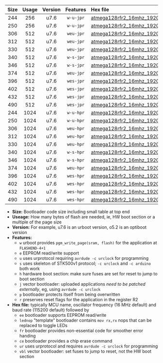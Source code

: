 |Size|Usage|Version|Features|Hex file|
|:-:|:-:|:-:|:-:|:--|
|244|256|u7.6|`w-u-jpr`|[atmega128rfr2_16mhz_19200bps_ur_vbl.hex](https://raw.githubusercontent.com/stefanrueger/urboot/main//atmega128rfr2_16mhz_19200bps_ur_vbl.hex)|
|250|256|u7.6|`w-u-jpr`|[atmega128rfr2_16mhz_19200bps_lednop_ur_vbl.hex](https://raw.githubusercontent.com/stefanrueger/urboot/main//atmega128rfr2_16mhz_19200bps_lednop_ur_vbl.hex)|
|306|512|u7.6|`weu-jpr`|[atmega128rfr2_16mhz_19200bps_ee_ur_vbl.hex](https://raw.githubusercontent.com/stefanrueger/urboot/main//atmega128rfr2_16mhz_19200bps_ee_ur_vbl.hex)|
|312|512|u7.6|`weu-jpr`|[atmega128rfr2_16mhz_19200bps_ee_lednop_ur_vbl.hex](https://raw.githubusercontent.com/stefanrueger/urboot/main//atmega128rfr2_16mhz_19200bps_ee_lednop_ur_vbl.hex)|
|330|512|u7.6|`weu-jpr`|[atmega128rfr2_16mhz_19200bps_ee_lednop_fr_ur_vbl.hex](https://raw.githubusercontent.com/stefanrueger/urboot/main//atmega128rfr2_16mhz_19200bps_ee_lednop_fr_ur_vbl.hex)|
|340|512|u7.6|`w-s-jpr`|[atmega128rfr2_16mhz_19200bps_vbl.hex](https://raw.githubusercontent.com/stefanrueger/urboot/main//atmega128rfr2_16mhz_19200bps_vbl.hex)|
|346|512|u7.6|`w-s-jpr`|[atmega128rfr2_16mhz_19200bps_lednop_vbl.hex](https://raw.githubusercontent.com/stefanrueger/urboot/main//atmega128rfr2_16mhz_19200bps_lednop_vbl.hex)|
|374|512|u7.6|`weu-jpr`|[atmega128rfr2_16mhz_19200bps_ee_lednop_fr_ce_ur_vbl.hex](https://raw.githubusercontent.com/stefanrueger/urboot/main//atmega128rfr2_16mhz_19200bps_ee_lednop_fr_ce_ur_vbl.hex)|
|396|512|u7.6|`wes-jpr`|[atmega128rfr2_16mhz_19200bps_ee_vbl.hex](https://raw.githubusercontent.com/stefanrueger/urboot/main//atmega128rfr2_16mhz_19200bps_ee_vbl.hex)|
|402|512|u7.6|`wes-jpr`|[atmega128rfr2_16mhz_19200bps_ee_lednop_vbl.hex](https://raw.githubusercontent.com/stefanrueger/urboot/main//atmega128rfr2_16mhz_19200bps_ee_lednop_vbl.hex)|
|432|512|u7.6|`wes-jpr`|[atmega128rfr2_16mhz_19200bps_ee_lednop_fr_vbl.hex](https://raw.githubusercontent.com/stefanrueger/urboot/main//atmega128rfr2_16mhz_19200bps_ee_lednop_fr_vbl.hex)|
|490|512|u7.6|`wes-jpr`|[atmega128rfr2_16mhz_19200bps_ee_lednop_fr_ce_vbl.hex](https://raw.githubusercontent.com/stefanrueger/urboot/main//atmega128rfr2_16mhz_19200bps_ee_lednop_fr_ce_vbl.hex)|
|244|1024|u7.6|`w-u-hpr`|[atmega128rfr2_16mhz_19200bps_ur.hex](https://raw.githubusercontent.com/stefanrueger/urboot/main//atmega128rfr2_16mhz_19200bps_ur.hex)|
|250|1024|u7.6|`w-u-hpr`|[atmega128rfr2_16mhz_19200bps_lednop_ur.hex](https://raw.githubusercontent.com/stefanrueger/urboot/main//atmega128rfr2_16mhz_19200bps_lednop_ur.hex)|
|306|1024|u7.6|`weu-hpr`|[atmega128rfr2_16mhz_19200bps_ee_ur.hex](https://raw.githubusercontent.com/stefanrueger/urboot/main//atmega128rfr2_16mhz_19200bps_ee_ur.hex)|
|312|1024|u7.6|`weu-hpr`|[atmega128rfr2_16mhz_19200bps_ee_lednop_ur.hex](https://raw.githubusercontent.com/stefanrueger/urboot/main//atmega128rfr2_16mhz_19200bps_ee_lednop_ur.hex)|
|330|1024|u7.6|`weu-hpr`|[atmega128rfr2_16mhz_19200bps_ee_lednop_fr_ur.hex](https://raw.githubusercontent.com/stefanrueger/urboot/main//atmega128rfr2_16mhz_19200bps_ee_lednop_fr_ur.hex)|
|340|1024|u7.6|`w-s-hpr`|[atmega128rfr2_16mhz_19200bps.hex](https://raw.githubusercontent.com/stefanrueger/urboot/main//atmega128rfr2_16mhz_19200bps.hex)|
|346|1024|u7.6|`w-s-hpr`|[atmega128rfr2_16mhz_19200bps_lednop.hex](https://raw.githubusercontent.com/stefanrueger/urboot/main//atmega128rfr2_16mhz_19200bps_lednop.hex)|
|374|1024|u7.6|`weu-hpr`|[atmega128rfr2_16mhz_19200bps_ee_lednop_fr_ce_ur.hex](https://raw.githubusercontent.com/stefanrueger/urboot/main//atmega128rfr2_16mhz_19200bps_ee_lednop_fr_ce_ur.hex)|
|396|1024|u7.6|`wes-hpr`|[atmega128rfr2_16mhz_19200bps_ee.hex](https://raw.githubusercontent.com/stefanrueger/urboot/main//atmega128rfr2_16mhz_19200bps_ee.hex)|
|402|1024|u7.6|`wes-hpr`|[atmega128rfr2_16mhz_19200bps_ee_lednop.hex](https://raw.githubusercontent.com/stefanrueger/urboot/main//atmega128rfr2_16mhz_19200bps_ee_lednop.hex)|
|432|1024|u7.6|`wes-hpr`|[atmega128rfr2_16mhz_19200bps_ee_lednop_fr.hex](https://raw.githubusercontent.com/stefanrueger/urboot/main//atmega128rfr2_16mhz_19200bps_ee_lednop_fr.hex)|
|490|1024|u7.6|`wes-hpr`|[atmega128rfr2_16mhz_19200bps_ee_lednop_fr_ce.hex](https://raw.githubusercontent.com/stefanrueger/urboot/main//atmega128rfr2_16mhz_19200bps_ee_lednop_fr_ce.hex)|

- **Size:** Bootloader code size including small table at top end
- **Useage:** How many bytes of flash are needed, ie, HW boot section or a multiple of the page size
- **Version:** For example, u7.6 is an urboot version, o5.2 is an optiboot version
- **Features:**
  + `w` urboot provides `pgm_write_page(sram, flash)` for the application at `FLASHEND-4+1`
  + `e` EEPROM read/write support
  + `u` uses urprotocol requiring `avrdude -c urclock` for programming
  + `s` uses skeleton of STK500v1 protocol; `-c urclock` and `-c arduino` both work
  + `h` hardware boot section: make sure fuses are set for reset to jump to boot section
  + `j` vector bootloader: uploaded applications *need to be patched externally*, eg, using `avrdude -c urclock`
  + `p` bootloader protects itself from being overwritten
  + `r` preserves reset flags for the application in the register R2
- **Hex file:** typically MCU name, oscillator frequency (16 MHz default) and baud rate (115200 default) followed by
  + `ee` bootloader supports EEPROM read/write
  + `lednop` "template" bootloader contains `mov rx,rx` nops that can be replaced to toggle LEDs
  + `fr` bootloader provides non-essential code for smoother error handing
  + `ce` bootloader provides a chip erase command
  + `ur` uses urprotocol and requires `avrdude -c urclock` for programming
  + `vbl` vector bootloader: set fuses to jump to reset, not the HW boot section
